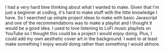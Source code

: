 I had a very hard time thinking about what I wanted to make. Given that I'm just a beginner at coding, it's hard to make stuff with the little knowledge I have. 
So I searched up simple project ideas to make with basic Javascript and one of the recommendations was to make a playlist and I thought it would be a good idea.
I used to love listening to LoFi music playlists on YouTube so I thought this could be a project I would enjoy doing. Plus, I could add my own aesthetic cover art in the background.
I want to at least make something I enjoy would doing rather than something I would abhore. 
